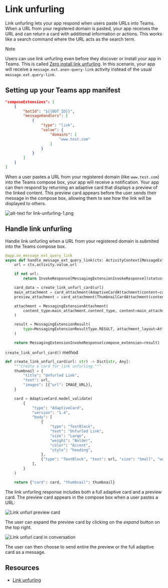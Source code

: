 # Link unfurling

Link unfurling lets your app respond when users paste URLs into Teams. When a URL from your registered domain is pasted, your app receives the URL and can return a card with additional information or actions. This works like a search command where the URL acts as the search term.

> [!NOTE]
> Users can use link unfurling even before they discover or install your app in Teams. This is called [Zero install link unfurling](https://learn.microsoft.com/en-us/microsoftteams/platform/messaging-extensions/how-to/link-unfurling?tabs=desktop%2Cjson%2Cadvantages#zero-install-for-link-unfurling). 
> In this scenario, your app will receive a `message.ext.anon-query-link` activity instead of the usual `message.ext.query-link`.

## Setting up your Teams app manifest


```json
"composeExtensions": [
    {
        "botId": "${{BOT_ID}}",
        "messageHandlers": [
            {
                "type": "link",
                "value": {
                    "domains": [
                        "www.test.com"
                    ]
                }
            }
        ]
    }
]
```


When a user pastes a URL from your registered domain (like `www.test.com`) into the Teams compose box, your app will receive a notification. Your app can then respond by returning an adaptive card that displays a preview of the linked content. This preview card appears before the user sends their message in the compose box, allowing them to see how the link will be displayed to others.

![alt-text for link-unfurling-1.png](~/assets/diagrams/link-unfurling-1.png)

## Handle link unfurling

Handle link unfurling when a URL from your registered domain is submited into the Teams compose box.

```python
@app.on_message_ext_query_link
async def handle_message_ext_query_link(ctx: ActivityContext[MessageExtensionQueryLinkInvokeActivity]):
    url = ctx.activity.value.url

    if not url:
        return InvokeResponse[MessagingExtensionInvokeResponse](status=400)

    card_data = create_link_unfurl_card(url)
    main_attachment = card_attachment(AdaptiveCardAttachment(content=card_data["card"]))
    preview_attachment = card_attachment(ThumbnailCardAttachment(content=card_data["thumbnail"]))

    attachment = MessagingExtensionAttachment(
        content_type=main_attachment.content_type, content=main_attachment.content, preview=preview_attachment
    )

    result = MessagingExtensionResult(
        type=MessagingExtensionResultType.RESULT, attachment_layout=AttachmentLayout.LIST, attachments=[attachment]
    )

    return MessagingExtensionInvokeResponse(compose_extension=result)
```

`create_link_unfurl_card()` method

```python
def create_link_unfurl_card(url: str) -> Dict[str, Any]:
    """Create a card for link unfurling."""
    thumbnail = {
        "title": "Unfurled Link",
        "text": url,
        "images": [{"url": IMAGE_URL}],
    }

    card = AdaptiveCard.model_validate(
        {
            "type": "AdaptiveCard",
            "version": "1.4",
            "body": [
                {
                    "type": "TextBlock",
                    "text": "Unfurled Link",
                    "size": "Large",
                    "weight": "Bolder",
                    "color": "Accent",
                    "style": "heading",
                },
                {"type": "TextBlock", "text": url, "size": "Small", "weight": "Lighter", "color": "Good"},
            ],
        }
    )

    return {"card": card, "thumbnail": thumbnail}

```

The link unfurling response includes both a full adaptive card and a preview card. The preview card appears in the compose box when a user pastes a URL:

![Link unfurl preview card](/screenshots/link-unfurl-preview.png)

The user can expand the preview card by clicking on the _expand_ button on the top right.

![Link unfurl card in conversation](/screenshots/link-unfurl-card.png)

The user can then choose to send entire the preview or the full adaptive card as a message.

## Resources

- [Link unfurling](https://learn.microsoft.com/en-us/microsoftteams/platform/messaging-extensions/how-to/link-unfurling?tabs=desktop%2Cjson%2Cadvantages)
